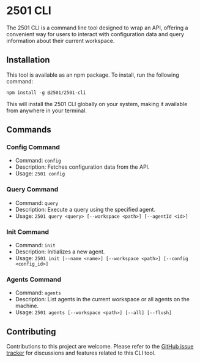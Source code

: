 # 2501 CLI

The 2501 CLI is a command line tool designed to wrap an API, offering a convenient way for users to interact with configuration data and query information about their current workspace.

## Installation

This tool is available as an npm package. To install, run the following command:

```
npm install -g @2501/2501-cli
```

This will install the 2501 CLI globally on your system, making it available from anywhere in your terminal.

## Commands

### Config Command

- Command: `config`
- Description: Fetches configuration data from the API.
- Usage: `2501 config`

### Query Command

- Command: `query`
- Description: Execute a query using the specified agent.
- Usage: `2501 query <query> [--workspace <path>] [--agentId <id>]`

### Init Command

- Command: `init`
- Description: Initializes a new agent.
- Usage: `2501 init [--name <name>] [--workspace <path>] [--config <config_id>]`

### Agents Command

- Command: `agents`
- Description: List agents in the current workspace or all agents on the machine.
- Usage: `2501 agents [--workspace <path>] [--all] [--flush]`

## Contributing

Contributions to this project are welcome. Please refer to the [GitHub issue tracker](https://github.com/tj/commander.js/issues/756) for discussions and features related to this CLI tool.